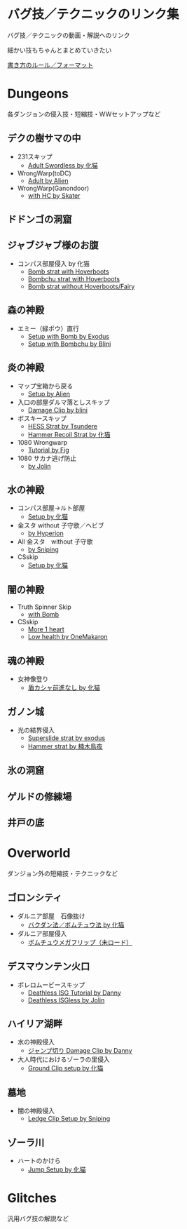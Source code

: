 # バグ技／テクニックのリンク集
バグ技／テクニックの動画・解説へのリンク

細かい技もちゃんとまとめていきたい

[書き方のルール／フォーマット](/00_About-Information/10_リンク集_書き方.md)

# Dungeons
各ダンジョンの侵入技・短縮技・WWセットアップなど

## デクの樹サマの中
- 231スキップ
  - [Adult Swordless by 化猫](https://youtu.be/UC_H6_2JDrU)
- WrongWarp(toDC)
  - [Adult by Alien](https://youtu.be/D0Ocdkr5f8c)
- WrongWarp(Ganondoor)
  - [with HC by Skater](https://youtu.be/o_o6nFTPgV8)

## ドドンゴの洞窟

## ジャブジャブ様のお腹
- コンパス部屋侵入 by 化猫
  - [Bomb strat with Hoverboots](https://youtu.be/3UukSS-rAjw)
  - [Bombchu strat with Hoverboots](https://youtu.be/gdqqjRc-aho)
  - [Bomb strat without Hoverboots/Fairy](https://youtu.be/Dj46eaWJpHs)

## 森の神殿
- エミー（緑ポウ）直行
  - [Setup with Bomb by Exodus](https://youtu.be/7JfVzlUACdE)
  - [Setup with Bombchu by Blini](https://youtu.be/SfhzMPYOVAY)

## 炎の神殿
- マップ宝箱から戻る
  - [Setup by Alien](https://youtu.be/6iRh9hCn-dQ)
- 入口の部屋ダルマ落としスキップ
  - [Damage Clip by blini](https://youtu.be/ccOfr1DJIh4)
- ボスキースキップ
  - [HESS Strat by Tsundere](https://youtu.be/CVM2cDpld-U)
  - [Hammer Recoil Strat by 化猫](https://youtu.be/WU-GiEl1dks)
- 1080 Wrongwarp
  - [Tutorial by Fig](https://youtu.be/5UkJgVf75FQ)
- 1080 サカナ逃げ防止
  - [by Jolin](https://youtu.be/NrBQmncnByE)

## 水の神殿
- コンパス部屋→ルト部屋
  - [Setup by 化猫](https://youtu.be/z9y9iTDV8A4)
- 金スタ without 子守歌／ヘビブ
  - [by Hyperion](https://youtu.be/qiSK9lt8UTU)
- All 金スタ　without 子守歌
  - [by Sniping](https://youtu.be/LRGKm5CwGJU)
- CSskip
  - [Setup by 化猫](https://youtu.be/PmM3hJePXfw)

## 闇の神殿
- Truth Spinner Skip
  - [with Bomb](https://youtu.be/sPhbhivO0qY)
- CSskip
  - [More 1 heart](https://youtu.be/JDWE7-atryM)
  - [Low health by OneMakaron](https://youtu.be/VrJvZ_Rs--c)



## 魂の神殿
- 女神像登り
  - [盾カシャ前進なし by 化猫](https://youtu.be/HWSa9hqtN64)

## ガノン城
- 光の結界侵入
  - [Superslide strat by exodus](https://youtu.be/V9L-ePeEhH0)
  - [Hammer strat by 楠木鳥夜](https://youtu.be/BFW02NWYZO8)

## 氷の洞窟

## ゲルドの修練場

## 井戸の底

# Overworld
ダンジョン外の短縮技・テクニックなど

## ゴロンシティ
- ダルニア部屋　石像抜け
  - [バクダン法／ボムチュウ法 by 化猫](https://youtu.be/dpTmti8ioo8)
- ダルニア部屋侵入
  - [ボムチュウメガフリップ（未ロード）](https://youtu.be/gvBLKUBER6Y)

## デスマウンテン火口
- ボレロムービースキップ
  - [Deathless ISG Tutorial by Danny](https://youtu.be/Z2ndjnPhZQk)
  - [Deathless ISGless by Jolin](https://youtu.be/Y9Ufk4Xpcz4)
  
## ハイリア湖畔
- 水の神殿侵入
  - [ジャンプ切り Damage Clip by Danny](https://youtu.be/AVUZxWVzDH4)
- 大人時代におけるゾーラの里侵入
  - [Ground Clip setup by 化猫](https://youtu.be/PQ6Qbkv2-0Q)
  
## 墓地
- 闇の神殿侵入
  - [Ledge Clip Setup by Sniping](https://youtu.be/yyllogbaASo)

## ゾーラ川
- ハートのかけら
  - [Jump Setup by 化猫](https://youtu.be/Tc0CcFZGyfU)

# Glitches
汎用バグ技の解説など

## 
